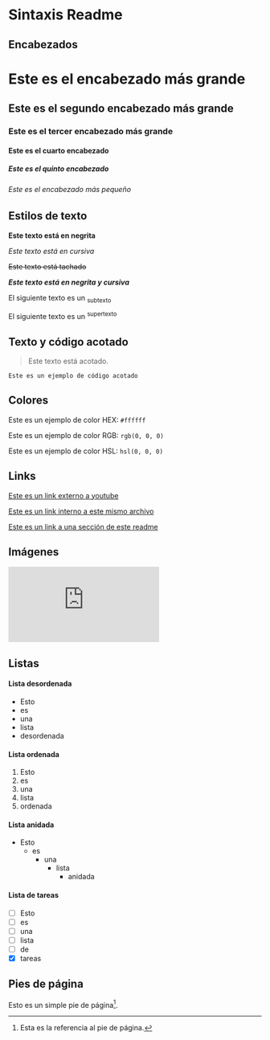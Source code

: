 # Sintaxis Readme

## Encabezados

# Este es el encabezado más grande

## Este es el segundo encabezado más grande

### Este es el tercer encabezado más grande

#### Este es el cuarto encabezado

##### Este es el quinto encabezado

###### Este es el encabezado más pequeño

## Estilos de texto

**Este texto está en negrita**

_Este texto está en cursiva_

~~Este texto está tachado~~

***Este texto está en negrita y cursiva***

El siguiente texto es un <sub>subtexto</sub>

El siguiente texto es un <sup>supertexto</sup>

## Texto y código acotado

> Este texto está acotado.

```
Este es un ejemplo de código acotado
```

## Colores

Este es un ejemplo de color HEX: `#ffffff`

Este es un ejemplo de color RGB: `rgb(0, 0, 0)`

Este es un ejemplo de color HSL: `hsl(0, 0, 0)`

## Links

[Este es un link externo a youtube](https://www.youtube.com)

[Este es un link interno a este mismo archivo](/README.md)

[Este es un link a una sección de este readme](https://github.com/Dekkvar/pruebasReadme#estilos-de-texto)

## Imágenes

![Esto es una imagen de un QR a mi LinkedIn](https://www.codigos-qr.com/qr/php/qr_img.php?d=https%3A%2F%2Fwww.linkedin.com%2Fin%2Faitorcfigueroa%2F&s=8&e=m)

## Listas

#### Lista desordenada
- Esto
- es 
- una 
- lista 
- desordenada

#### Lista ordenada
1. Esto 
2. es 
3. una 
4. lista 
5. ordenada

#### Lista anidada
- Esto
  - es
    - una
      - lista
        - anidada

#### Lista de tareas
- [ ] Esto
- [ ] es
- [ ] una
- [ ] lista
- [ ] de
- [x] tareas

## Pies de página

Esto es un simple pie de página[^1].

[^1]: Esta es la referencia al pie de página.